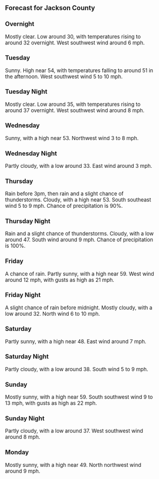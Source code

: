 <div>
   <h2>Forecast for Jackson County</h2>
   <p>
      <div style="font-size:120%">
         <h3>Overnight</h3>Mostly clear. Low around 30, with temperatures rising to around 32 overnight. West southwest wind around 6 mph.<br></div>
   </p>
   <p>
      <div style="font-size:120%">
         <h3>Tuesday</h3>Sunny. High near 54, with temperatures falling to around 51 in the afternoon. West southwest wind 5 to 10 mph.<br></div>
   </p>
   <p>
      <div style="font-size:120%">
         <h3>Tuesday Night</h3>Mostly clear. Low around 35, with temperatures rising to around 37 overnight. West southwest wind around 8 mph.<br></div>
   </p>
   <p>
      <div style="font-size:120%">
         <h3>Wednesday</h3>Sunny, with a high near 53. Northwest wind 3 to 8 mph.<br></div>
   </p>
   <p>
      <div style="font-size:120%">
         <h3>Wednesday Night</h3>Partly cloudy, with a low around 33. East wind around 3 mph.<br></div>
   </p>
   <p>
      <div style="font-size:120%">
         <h3>Thursday</h3>Rain before 3pm, then rain and a slight chance of thunderstorms. Cloudy, with a high near 53. South southeast wind 5 to 9
         mph. Chance of precipitation is 90%.<br></div>
   </p>
   <p>
      <div style="font-size:120%">
         <h3>Thursday Night</h3>Rain and a slight chance of thunderstorms. Cloudy, with a low around 47. South wind around 9 mph. Chance of precipitation
         is 100%.<br></div>
   </p>
   <p>
      <div style="font-size:120%">
         <h3>Friday</h3>A chance of rain. Partly sunny, with a high near 59. West wind around 12 mph, with gusts as high as 21 mph.<br></div>
   </p>
   <p>
      <div style="font-size:120%">
         <h3>Friday Night</h3>A slight chance of rain before midnight. Mostly cloudy, with a low around 32. North wind 6 to 10 mph.<br></div>
   </p>
   <p>
      <div style="font-size:120%">
         <h3>Saturday</h3>Partly sunny, with a high near 48. East wind around 7 mph.<br></div>
   </p>
   <p>
      <div style="font-size:120%">
         <h3>Saturday Night</h3>Partly cloudy, with a low around 38. South wind 5 to 9 mph.<br></div>
   </p>
   <p>
      <div style="font-size:120%">
         <h3>Sunday</h3>Mostly sunny, with a high near 59. South southwest wind 9 to 13 mph, with gusts as high as 22 mph.<br></div>
   </p>
   <p>
      <div style="font-size:120%">
         <h3>Sunday Night</h3>Partly cloudy, with a low around 37. West southwest wind around 8 mph.<br></div>
   </p>
   <p>
      <div style="font-size:120%">
         <h3>Monday</h3>Mostly sunny, with a high near 49. North northwest wind around 9 mph.<br></div>
   </p>
</div>